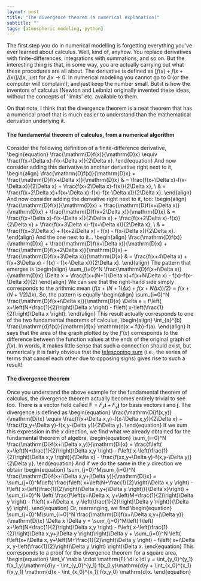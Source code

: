 ```yaml
---
layout: post
title: "The divergence theorem (a numerical explanation)"
subtitle: ""
tags: [atmospheric modeling, python]
---
```


The first step you do in numerical modelling is forgetting everything you've ever learned about calculus. Well, kind of, anyhow. You replace derivatives with finite-differences, integrations with summations, and so on.
But the interesting thing is that, in some way, you are actually carrying out what these procedures are all about. The derivative is defined as $[f(x)+f(x+\Delta x)]/\Delta x$, just for $\Delta x\to 0$. In numerical modeling you cannot go to 0 (or the computer will complain!), and just keep the number small. But it is how the inventors of calculus (Newton and Leibniz) originally invented these ideas, without the concepts of 'limits' etc. available to them.

On that note, I think that the divergence theorem is a neat theorem that has a numerical proof that is much easier to understand than the mathematical derivation underlying it.

#### The fundamental theorem of calculus, from a numerical algorithm
Consider the following definition of a finite-difference derivative,
\begin{equation}
  \frac{\mathrm{D}f(x)}{\mathrm{D}x} \equiv \frac{f(x+\Delta x)-f(x-\Delta x)}{2\Delta x}.
\end{equation}
And now consider adding this derivative to another derivative right next to it,
\begin{align}
  \frac{\mathrm{D}f(x)}{\mathrm{D}x} + \frac{\mathrm{D}f(x+\Delta x)}{\mathrm{D}x} & = \frac{f(x+\Delta x)-f(x-\Delta x)}{2\Delta x} + \frac{f(x+2\Delta x)-f(x)}{2\Delta x}, \\
  & = \frac{f(x+2\Delta x)+f(x+\Delta x)-f(x)-f(x-\Delta x)}{2\Delta x}.
\end{align}
And now consider adding the derivative right next to it, too:
\begin{align}
  \frac{\mathrm{D}f(x)}{\mathrm{D}x} + \frac{\mathrm{D}f(x+\Delta x)}{\mathrm{D}x} + \frac{\mathrm{D}f(x+2\Delta x)}{\mathrm{D}x} & = \frac{f(x+\Delta x)-f(x-\Delta x)}{2\Delta x} + \frac{f(x+2\Delta x)-f(x)}{2\Delta x} + \frac{f(x+3\Delta x)-f(x+\Delta x)}{2\Delta x}, \\
  & = \frac{f(x+3\Delta x) + f(x+2\Delta x) - f(x) - f(x-\Delta x)}{2\Delta x}.
\end{align}
And the one next to it...
\begin{align}
  \frac{\mathrm{D}f(x)}{\mathrm{D}x} + \frac{\mathrm{D}f(x+\Delta x)}{\mathrm{D}x} + \frac{\mathrm{D}f(x+2\Delta x)}{\mathrm{D}x} + \frac{\mathrm{D}f(x+3\Delta x)}{\mathrm{D}x}  & = \frac{f(x+4\Delta x) + f(x+3\Delta x) - f(x) - f(x-\Delta x)}{2\Delta x}.
\end{align}
The pattern that emerges is
\begin{align}
  \sum_{i=0}^N \frac{\mathrm{D}f(x+i\Delta x)}{\mathrm{D}x} \Delta x = \frac{f(x+(N+1)\Delta x)+f(x+N\Delta x) - f(x)-f(x-\Delta x)}{2}
\end{align}
We can see that the right-hand side simply corresponds to the arithmic mean $(f(x+(N+1)\Delta x)+f(x+N\Delta x))/2)=f(x+(N+1/2)\Delta x)$. So, the pattern is equally
\begin{align}
  \sum_{i=0}^N \frac{\mathrm{D}f(x+i\Delta x)}{\mathrm{D}x} \Delta x = f\left( x+\left(N+\frac{1}{2}\right)\Delta x \right) - f\left( x-\left(\frac{1}{2}\right)\Delta x \right).
\end{align}
This result actually corresponds to one of the two fundamental theorems of calculus,
\begin{align}
  \int_{a}^{b} \frac{\mathrm{d}f(x)}{\mathrm{d}x} \mathrm{d}x = f(b)-f(a).
\end{align}
It says that the area of the graph plotted by the $f'(x)$ corresponds to the difference between the function values at the ends of the original graph of $f(x)$. In words, it makes little sense that such a connection should exist, but numerically it is fairly obvious that the [telescoping sum](https://en.wikipedia.org/wiki/Telescoping_series) (i.e., the series of terms that cancel each other due to opposing signs) gives rise to such a result!

#### The divergence theorem
Once you understand the above example for the fundamental theorem of calculus, the divergence theorem actually becomes entirely trivial to see too. There is a vector field called $\mathbf{F}=F_x\mathbf{i}+F_y\mathbf{j}$ for basis vectors $\mathbf{i}$ and $\mathbf{j}$.
The divergence is defined as
\begin{equation}
  \frac{\mathrm{Di}f(x,y)}{\mathrm{Di}x} \equiv \frac{f(x+\Delta x,y)-f(x-\Delta x,y)}{2\Delta x} + \frac{f(x,y+\Delta y)-f(x,y-\Delta y)}{2\Delta y}.
\end{equation}
If we sum this expression in the $x$ direction, we find what we already obtained for the fundamental theorem of algebra,
\begin{equation}
  \sum_{i=0}^N \frac{\mathrm{Di}f(x+i\Delta x,y)}{\mathrm{Di}x} = \frac{f\left( x+\left(N+\frac{1}{2}\right)\Delta x,y \right) - f\left( x-\left(\frac{1}{2}\right)\Delta x,y \right)}{\Delta x} - \frac{f(xx,y+\Delta y)-f(x,y-\Delta y)}{2\Delta y}.
\end{equation}
And if we do the same in the $y$ direction we obtain
\begin{equation}
  \sum_{j=0}^M\sum_{i=0}^N \frac{\mathrm{Di}f(x+i\Delta x,y+j\Delta y)}{\mathrm{Di}x} = \sum_{j=0}^M\left( \frac{f\left( x+\left(N+\frac{1}{2}\right)\Delta x,y \right) - f\left( x-\left(\frac{1}{2}\right)\Delta x,y+j\Delta y \right)}{\Delta x}\right) + \sum_{i=0}^N \left( \frac{f\left(x+i\Delta x, y+\left(M+\frac{1}{2}\right)\Delta y \right) - f\left( x+i\Delta x, y-\left(\frac{1}{2}\right)\Delta y \right)}{\Delta y} \right).
\end{equation}
Or, rearranging, we find
\begin{equation}
  \sum_{j=0}^M\sum_{i=0}^N \frac{\mathrm{Di}f(x+i\Delta x,y+j\Delta y)}{\mathrm{Di}x} \Delta x \Delta y = \sum_{j=0}^M\left( f\left( x+\left(N+\frac{1}{2}\right)\Delta x,y \right) - f\left( x-\left(\frac{1}{2}\right)\Delta x,y+j\Delta y \right)\right)\Delta y + \sum_{i=0}^N \left( f\left(x+i\Delta x, y+\left(M+\frac{1}{2}\right)\Delta y \right) - f\left( x+i\Delta x, y-\left(\frac{1}{2}\right)\Delta y \right) \right)\Delta x.
\end{equation}
This corresponds to a proof for the divergence theorem for a square area,
\begin{equation}
  \iint_V \nabla \cdot \mathrm{F} \di x \di y = \int_{y_0}^{y_1} f(x_1,y)\mathrm{d}y - \int_{y_0}^{y_1} f(x_0,y)\mathrm{d}y + \int_{x_0}^{x_1} f(x,y_1) \mathrm{d}x - \int_{x_0}^{x_1} f(x,y_0) \mathrm{d}x.
\end{equation}
